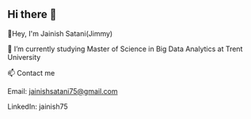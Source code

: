 ## Hi there 👋

👋Hey, I'm Jainish Satani(Jimmy)

🌱 I’m currently studying Master of Science in Big Data Analytics at Trent University

📫 Contact me

Email: jainishsatani75@gmail.com

LinkedIn: jainish75
